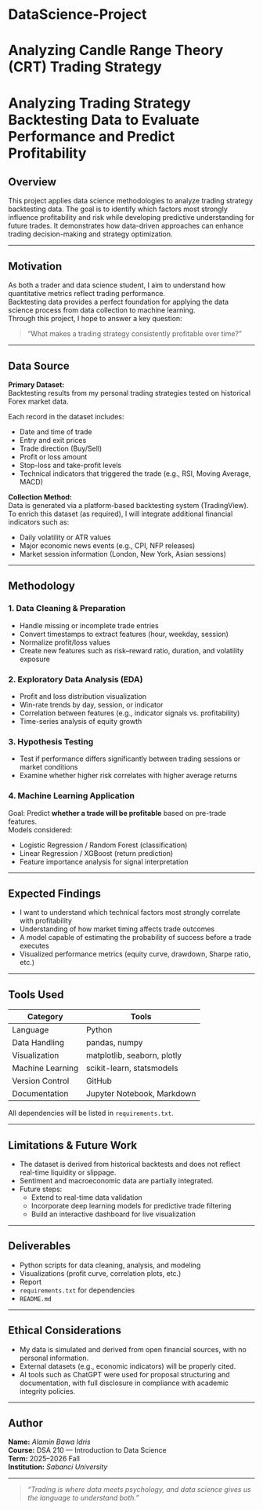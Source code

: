 # DataScience-Project
# Analyzing Candle Range Theory (CRT) Trading Strategy

# Analyzing Trading Strategy Backtesting Data to Evaluate Performance and Predict Profitability

## Overview
This project applies data science methodologies to analyze trading strategy backtesting data. The goal is to identify which factors most strongly influence profitability and risk while developing predictive understanding for future trades. It demonstrates how data-driven approaches can enhance trading decision-making and strategy optimization.

---

## Motivation
As both a trader and data science student, I aim to understand how quantitative metrics reflect trading performance.  
Backtesting data provides a perfect foundation for applying the data science process from data collection to machine learning.  
Through this project, I hope to answer a key question:

> “What makes a trading strategy consistently profitable over time?”

---

## Data Source
**Primary Dataset:**  
Backtesting results from my personal trading strategies tested on historical Forex market data.

Each record in the dataset includes:
- Date and time of trade  
- Entry and exit prices  
- Trade direction (Buy/Sell)  
- Profit or loss amount  
- Stop-loss and take-profit levels  
- Technical indicators that triggered the trade (e.g., RSI, Moving Average, MACD)

**Collection Method:**  
Data is generated via a platform-based backtesting system (TradingView). To enrich this dataset (as required), I will integrate additional financial indicators such as:
- Daily volatility or ATR values  
- Major economic news events (e.g., CPI, NFP releases)  
- Market session information (London, New York, Asian sessions)

---

## Methodology

### 1. **Data Cleaning & Preparation**
- Handle missing or incomplete trade entries  
- Convert timestamps to extract features (hour, weekday, session)  
- Normalize profit/loss values  
- Create new features such as risk–reward ratio, duration, and volatility exposure  

### 2. **Exploratory Data Analysis (EDA)**
- Profit and loss distribution visualization  
- Win-rate trends by day, session, or indicator  
- Correlation between features (e.g., indicator signals vs. profitability)  
- Time-series analysis of equity growth  

### 3. **Hypothesis Testing**
- Test if performance differs significantly between trading sessions or market conditions  
- Examine whether higher risk correlates with higher average returns  

### 4. **Machine Learning Application**
Goal: Predict **whether a trade will be profitable** based on pre-trade features.  
Models considered:
- Logistic Regression / Random Forest (classification)  
- Linear Regression / XGBoost (return prediction)  
- Feature importance analysis for signal interpretation  

---

## Expected Findings
- I want to understand which technical factors most strongly correlate with profitability  
- Understanding of how market timing affects trade outcomes  
- A model capable of estimating the probability of success before a trade executes  
- Visualized performance metrics (equity curve, drawdown, Sharpe ratio, etc.)

---

## Tools Used
| Category | Tools |
|-----------|--------|
| Language | Python |
| Data Handling | pandas, numpy |
| Visualization | matplotlib, seaborn, plotly |
| Machine Learning | scikit-learn, statsmodels |
| Version Control | GitHub |
| Documentation | Jupyter Notebook, Markdown |

All dependencies will be listed in `requirements.txt`.

---

## Limitations & Future Work
- The dataset is derived from historical backtests and does not reflect real-time liquidity or slippage.  
- Sentiment and macroeconomic data are partially integrated.  
- Future steps:
  - Extend to real-time data validation  
  - Incorporate deep learning models for predictive trade filtering  
  - Build an interactive dashboard for live visualization
 
---

## Deliverables
- Python scripts for data cleaning, analysis, and modeling  
- Visualizations (profit curve, correlation plots, etc.)  
- Report 
- `requirements.txt` for dependencies  
- `README.md`  

---

## Ethical Considerations
- My data is simulated and derived from open financial sources, with no personal information.  
- External datasets (e.g., economic indicators) will be properly cited.  
- AI tools such as ChatGPT were used for proposal structuring and documentation, with full disclosure in compliance with academic integrity policies.

---

## Author
**Name:** *Alamin Bawa Idris*  
**Course:** DSA 210 — Introduction to Data Science  
**Term:** 2025–2026 Fall  
**Institution:** *Sabanci University*  

---

> *“Trading is where data meets psychology, and data science gives us the language to understand both.”*
